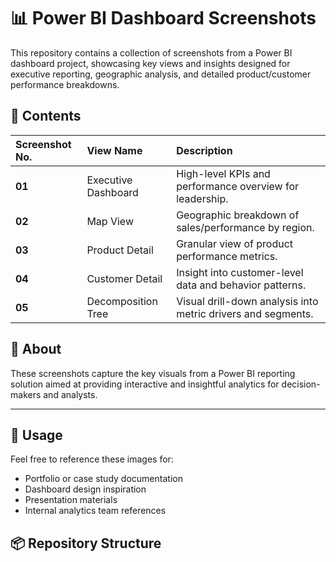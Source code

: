 # 📊 Power BI Dashboard Screenshots

This repository contains a collection of screenshots from a Power BI dashboard project, showcasing key views and insights designed for executive reporting, geographic analysis, and detailed product/customer performance breakdowns.

## 📁 Contents

| Screenshot No. | View Name              | Description                                                  |
|:---------------|:---------------------|:-------------------------------------------------------------|
| **01**         | Executive Dashboard    | High-level KPIs and performance overview for leadership.     |
| **02**         | Map View               | Geographic breakdown of sales/performance by region.         |
| **03**         | Product Detail         | Granular view of product performance metrics.                |
| **04**         | Customer Detail        | Insight into customer-level data and behavior patterns.      |
| **05**         | Decomposition Tree     | Visual drill-down analysis into metric drivers and segments. |

## 📝 About

These screenshots capture the key visuals from a Power BI reporting solution aimed at providing interactive and insightful analytics for decision-makers and analysts.

---

## 📌 Usage

Feel free to reference these images for:

- Portfolio or case study documentation
- Dashboard design inspiration
- Presentation materials
- Internal analytics team references

## 📦 Repository Structure

